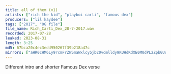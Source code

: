 ```yaml
---
title: all of them (v1)
artists: ["rich the kid", "playboi carti", "famous dex"]
producers: ["lil kaydee"]
tags: ["2017", "OG file"]
file_name: Rich_Carti_Dex_28-7-2017.wav
recorded: 2017-07-28
leaked: 2023-08-31
length: 3:25
md5: 67bca20c4ec3edd950267f39b218a47c
mirrors: ["aHR0cHM6Ly9rcmFrZW5maWxlcy5jb20vdmlldy9KUHdKdXE0M0dPL2ZpbGUuaHRtbA==", "aHR0cHM6Ly9kYnJlZS5vcmcvdi8wNjRmMTQ="]
---
```

Different intro and shorter Famous Dex verse
